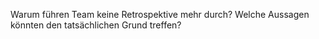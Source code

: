 Warum führen Team keine Retrospektive mehr durch? Welche Aussagen könnten den tatsächlichen Grund treffen?